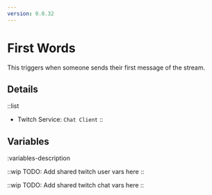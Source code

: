 ```yaml
---
version: 0.0.32
---
```


# First Words
This triggers when someone sends their first message of the stream.

## Details
::list
- Twitch Service: `Chat Client`
::

## Variables
:variables-description

::wip
TODO: Add shared twitch user vars here
::

::wip
TODO: Add shared twitch chat vars here
::